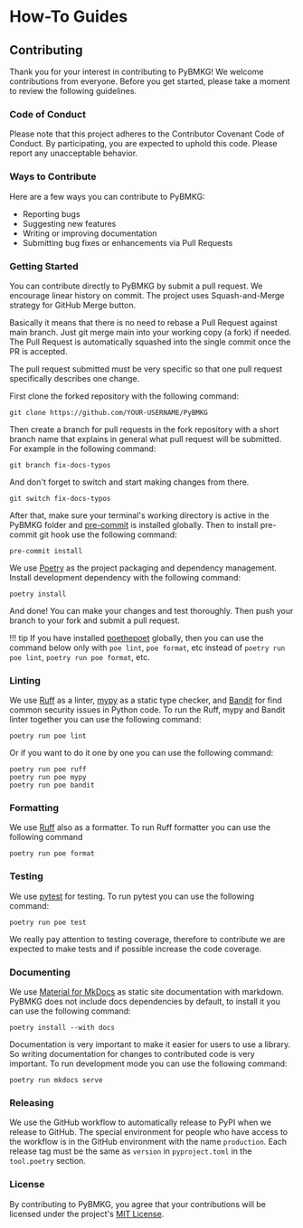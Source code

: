 # How-To Guides

## Contributing

Thank you for your interest in contributing to PyBMKG!
We welcome contributions from everyone. Before you get
started, please take a moment to review the following
guidelines.

### Code of Conduct

Please note that this project adheres to the Contributor
Covenant Code of Conduct. By participating, you are
expected to uphold this code. Please report any
unacceptable behavior.

### Ways to Contribute

Here are a few ways you can contribute to PyBMKG:

- Reporting bugs
- Suggesting new features
- Writing or improving documentation
- Submitting bug fixes or enhancements via Pull Requests

### Getting Started

You can contribute directly to PyBMKG by submit a pull
request. We encourage linear history on commit. The
project uses Squash-and-Merge strategy for GitHub Merge
button.

Basically it means that there is no need to rebase a Pull
Request against main branch. Just git merge main into your
working copy (a fork) if needed. The Pull Request is
automatically squashed into the single commit once the PR
is accepted.

The pull request submitted must be very specific so that
one pull request specifically describes one change.

First clone the forked repository with the
following command:

```console
git clone https://github.com/YOUR-USERNAME/PyBMKG
```

Then create a branch for pull requests in the fork
repository with a short branch name that explains in
general what pull request will be submitted. For
example in the following command:

```console
git branch fix-docs-typos
```

And don't forget to switch and start making changes
from there.

```console
git switch fix-docs-typos
```

After that, make sure your terminal's working directory
is active in the PyBMKG folder and [pre-commit](https://pre-commit.com/)
is installed globally. Then to install pre-commit git
hook use the following command:

```console
pre-commit install
```

We use [Poetry](https://python-poetry.org/) as the project
packaging and dependency management. Install development
dependency with the following command:

```console
poetry install
```

And done! You can make your changes and test thoroughly.
Then push your branch to your fork and submit a pull request.

!!! tip
    If you have installed [poethepoet](https://poethepoet.natn.io/index.html)
    globally, then you can use the command below only with
    `poe lint`, `poe format`, etc instead of `poetry run poe lint`,
    `poetry run poe format`, etc.

### Linting

We use [Ruff](https://docs.astral.sh/ruff/) as a linter,
[mypy](https://mypy.readthedocs.io/en/stable/) as a static type
checker, and [Bandit](https://bandit.readthedocs.io/en/latest/)
for find common security issues in Python code. To run the Ruff,
mypy and Bandit linter together you can use the following command:

```console
poetry run poe lint
```

Or if you want to do it one by one you can use the following command:

```console
poetry run poe ruff
poetry run poe mypy
poetry run poe bandit
```

### Formatting

We use [Ruff](https://docs.astral.sh/ruff/) also as a formatter.
To run Ruff formatter you can use the following command

```console
poetry run poe format
```

### Testing

We use [pytest](https://docs.pytest.org/en/stable/) for testing.
To run pytest you can use the following command:

```console
poetry run poe test
```

We really pay attention to testing coverage, therefore to
contribute we are expected to make tests and if possible increase
the code coverage.

### Documenting

We use [Material for MkDocs](https://squidfunk.github.io/mkdocs-material/)
as static site documentation with markdown. PyBMKG does not include
docs dependencies by default, to install it you can use the
following command:

```console
poetry install --with docs
```

Documentation is very important to make it easier for users to use
a library. So writing documentation for changes to contributed code
is very important. To run development mode you can use the following
command:

```console
poetry run mkdocs serve
```

### Releasing

We use the GitHub workflow to automatically release to PyPI when we
release to GitHub. The special environment for people who have access
to the workflow is in the GitHub environment with the name `production`.
Each release tag must be the same as `version` in `pyproject.toml` in
the `tool.poetry` section.

### License

By contributing to PyBMKG, you agree that your contributions will be
licensed under the project's [MIT License](https://github.com/kiraware/PyBMKG/blob/main/LICENSE).
